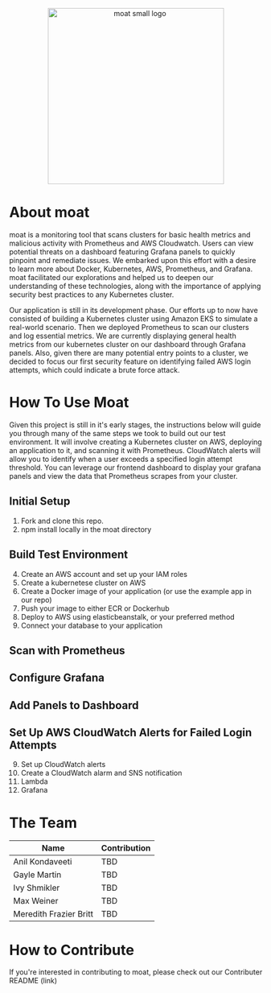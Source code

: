 <p align="center">
  <img width="350" src="https://res.cloudinary.com/mfrazb/image/upload/v1695043154/moat/moat-smArtboard_1_wrq1bf.png" alt="moat small logo"> 
</p>

# About moat
moat is a monitoring tool that scans clusters for basic health metrics and malicious activity with Prometheus and AWS Cloudwatch. Users can view potential threats on a dashboard featuring Grafana panels to quickly pinpoint and remediate issues. We embarked upon this effort with a desire to learn more about Docker, Kubernetes, AWS, Prometheus, and Grafana. moat facilitated our explorations and helped us to deepen our understanding of these technologies, along with the importance of applying security best practices to any Kubernetes cluster.

Our application is still in its development phase. Our efforts up to now have consisted of building a Kubernetes cluster using Amazon EKS to simulate a real-world scenario. Then we deployed Prometheus to scan our clusters and log essential metrics. We are currently displaying general health metrics from our kubernetes cluster on our dashboard through Grafana panels. Also, given there are many potential entry points to a cluster, we decided to focus our first security feature on identifying failed AWS login attempts, which could indicate a brute force attack. 

# How To Use Moat
Given this project is still in it's early stages, the instructions below will guide you through many of the same steps we took to build out our test environment. It will involve creating a Kubernetes cluster on AWS, deploying an application to it, and scanning it with Prometheus. CloudWatch alerts will allow you to identify when a user exceeds a specified login attempt threshold. You can leverage our frontend dashboard to display your grafana panels and view the data that Prometheus scrapes from your cluster. 

## Initial Setup
1. Fork and clone this repo.
2. npm install locally in the moat directory

## Build Test Environment
4. Create an AWS account and set up your IAM roles
5. Create a kubernetese cluster on AWS
6. Create a Docker image of your application (or use the example app in our repo) 
7. Push your image to either ECR or Dockerhub
8. Deploy to AWS using elasticbeanstalk, or your preferred method
9. Connect your database to your application

## Scan with Prometheus

## Configure Grafana

## Add Panels to Dashboard

## Set Up AWS CloudWatch Alerts for Failed Login Attempts
9. Set up CloudWatch alerts
10. Create a CloudWatch alarm and SNS notification
11. Lambda
12. Grafana

# The Team 
| Name | Contribution |
| ------------- | ------------- |
| Anil Kondaveeti | TBD  |
| Gayle Martin  | TBD  |
| Ivy Shmikler  | TBD  |
| Max Weiner  | TBD  |
| Meredith Frazier Britt  | TBD  |

# How to Contribute
If you're interested in contributing to moat, please check out our Contributer README (link)

